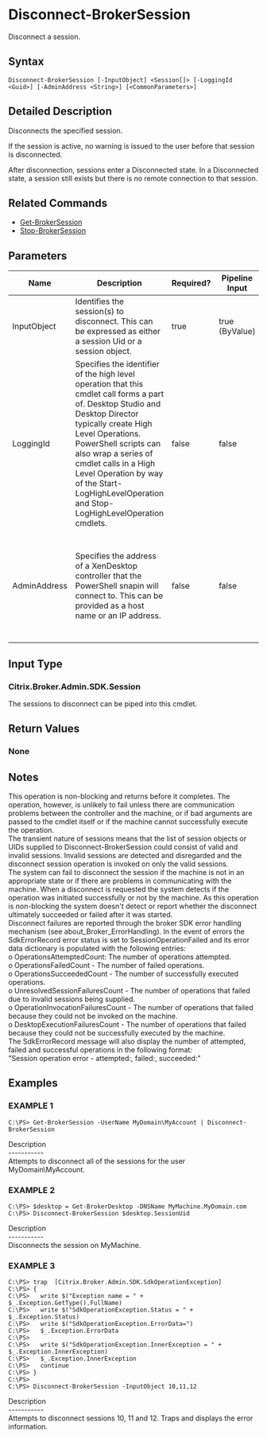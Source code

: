 ﻿# Disconnect-BrokerSession

   Disconnect a session.

## Syntax
```
Disconnect-BrokerSession [-InputObject] <Session[]> [-LoggingId <Guid>] [-AdminAddress <String>] [<CommonParameters>]
```

## Detailed Description
   Disconnects the specified session.

If the session is active, no warning is issued to the user before that session is disconnected.

After disconnection, sessions enter a Disconnected state. In a Disconnected state, a session still exists but there is no remote connection to that session.

## Related Commands
  * [Get-BrokerSession](Get-BrokerSession.html)
  * [Stop-BrokerSession](Stop-BrokerSession.html)
## Parameters

| Name   | Description | Required? | Pipeline Input | Default Value |
| --- | --- | --- | --- | --- |
| InputObject | Identifies the session(s) to disconnect. This can be expressed as either a session Uid or a session object. | true | true (ByValue) |  |
| LoggingId | Specifies the identifier of the high level operation that this cmdlet call forms a part of. Desktop Studio and Desktop Director typically create High Level Operations. PowerShell scripts can also wrap a series of cmdlet calls in a High Level Operation by way of the Start-LogHighLevelOperation and Stop-LogHighLevelOperation cmdlets. | false | false |  |
| AdminAddress | Specifies the address of a XenDesktop controller that the PowerShell snapin will connect to. This can be provided as a host name or an IP address. | false | false | Localhost. Once a value is provided by any cmdlet, this value will become the default. |

## Input Type
### Citrix.Broker.Admin.SDK.Session
   The sessions to disconnect can be piped into this cmdlet.
## Return Values
### None
   ## Notes
   This operation is non-blocking and returns before it completes. The operation, however, is unlikely to fail unless there are communication problems between the controller and the machine, or if bad arguments are passed to the cmdlet itself or if the machine cannot successfully execute the operation.<br>    The transient nature of sessions means that the list of session objects or UIDs supplied to Disconnect-BrokerSession could consist of valid and invalid sessions. Invalid sessions are detected and disregarded and the disconnect session operation is invoked on only the valid sessions.<br>    The system can fail to disconnect the session if the machine is not in an appropriate state or if there are problems in communicating with the machine. When a disconnect is requested the system detects if the operation was initiated successfully or not by the machine. As this operation is non-blocking the system doesn't detect or report whether the disconnect ultimately succeeded or failed after it was started.<br>    Disconnect failures are reported through the broker SDK error handling mechanism (see about_Broker_ErrorHandling). In the event of errors the SdkErrorRecord error status is set to SessionOperationFailed and its error data dictionary is populated with the following entries:<br>    o OperationsAttemptedCount: The number of operations attempted.<br>    o OperationsFailedCount - The number of failed operations.<br>    o OperationsSucceededCount - The number of successfully executed operations.<br>    o UnresolvedSessionFailuresCount - The number of operations that failed due to invalid sessions being supplied.<br>    o OperationInvocationFailuresCount - The number of operations that failed because they could not be invoked on the machine.<br>    o DesktopExecutionFailuresCount - The number of operations that failed because they could not be successfully executed by the machine.<br>    The SdkErrorRecord message will also display the number of attempted, failed and successful operations in the following format:<br>    "Session operation error - attempted:<OperationsAttemptedCount>, failed:<OperationsFailedCount>, succeeded:<OperationsSucceededCount>"
## Examples

### EXAMPLE 1
```
C:\PS> Get-BrokerSession -UserName MyDomain\MyAccount | Disconnect-BrokerSession
```
   Description<br>-----------<br>Attempts to disconnect all of the sessions for the user MyDomain\MyAccount.
### EXAMPLE 2
```
C:\PS> $desktop = Get-BrokerDesktop -DNSName MyMachine.MyDomain.com
C:\PS> Disconnect-BrokerSession $desktop.SessionUid
```
   Description<br>-----------<br>Disconnects the session on MyMachine.
### EXAMPLE 3
```
C:\PS> trap  [Citrix.Broker.Admin.SDK.SdkOperationException]
C:\PS> {
C:\PS>   write $("Exception name = " + $_.Exception.GetType().FullName)
C:\PS>   write $("SdkOperationException.Status = " + $_.Exception.Status)
C:\PS>   write $("SdkOperationException.ErrorData=")
C:\PS>   $_.Exception.ErrorData
C:\PS>
C:\PS>   write $("SdkOperationException.InnerException = " + $_.Exception.InnerException)
C:\PS>   $_.Exception.InnerException
C:\PS>   continue
C:\PS> }
C:\PS>
C:\PS> Disconnect-BrokerSession -InputObject 10,11,12
```
   Description<br>-----------<br>Attempts to disconnect sessions 10, 11 and 12. Traps and displays the error information.
